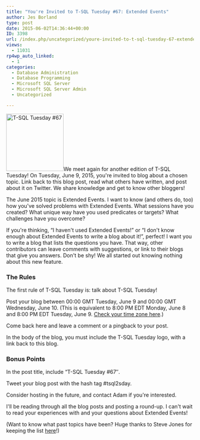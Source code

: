 ```yaml
---
title: "You're Invited to T-SQL Tuesday #67: Extended Events"
author: Jes Borland
type: post
date: 2015-06-02T14:36:44+00:00
ID: 3398
url: /index.php/uncategorized/youre-invited-to-t-sql-tuesday-67-extended-events/
views:
  - 11031
rp4wp_auto_linked:
  - 1
categories:
  - Database Administration
  - Database Programming
  - Microsoft SQL Server
  - Microsoft SQL Server Admin
  - Uncategorized

---
```

<img class="alignleft" src="/wp-content/uploads/blogs/DataMgmt/olap_1.gif" alt="T-SQL Tuesday #67" width="154" height="154" />We meet again for another edition of T-SQL Tuesday! On Tuesday, June 9, 2015, you're invited to blog about a chosen topic. Link back to this blog post, read what others have written, and post about it on Twitter. We share knowledge and get to know other bloggers!

The June 2015 topic is Extended Events. I want to know (and others do, too) how you've solved problems with Extended Events. What sessions have you created? What unique way have you used predicates or targets? What challenges have you overcome?

If you're thinking, “I haven't used Extended Events!” or “I don't know enough about Extended Events to write a blog about it!”, perfect! I want you to write a blog that lists the questions you have. That way, other contributors can leave comments with suggestions, or link to their blogs that give you answers. Don't be shy! We all started out knowing nothing about this new feature.

### The Rules

The first rule of T-SQL Tuesday is: talk about T-SQL Tuesday!

Post your blog between 00:00 GMT Tuesday, June 9 and 00:00 GMT Wednesday, June 10. (This is equivalent to 8:00 PM EDT Monday, June 8 and 8:00 PM EDT Tuesday, June 9. <a href="http://www.timeanddate.com/worldclock/converter.html" target="_blank">Check your time zone here</a>.)
  
Come back here and leave a comment or a pingback to your post.
  
In the body of the blog, you must include the T-SQL Tuesday logo, with a link back to this blog.

### Bonus Points

In the post title, include “T-SQL Tuesday #67″.
  
Tweet your blog post with the hash tag #tsql2sday.
  
Consider hosting in the future, and contact Adam if you're interested.

I'll be reading through all the blog posts and posting a round-up. I can't wait to read your experiences with and your questions about Extended Events!

(Want to know what past topics have been? Huge thanks to Steve Jones for keeping the list <a href="https://voiceofthedba.wordpress.com/2014/11/10/t-sql-tuesday-topics-december-2012-update/" target="_blank">here</a>!)